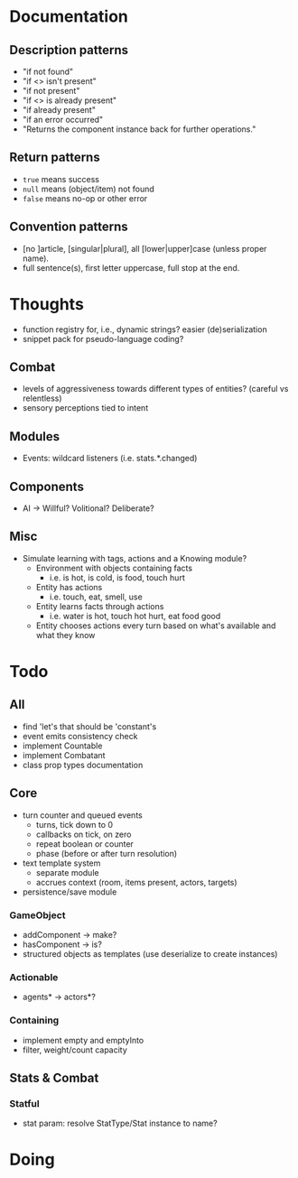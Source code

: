 # Documentation
## Description patterns
- "if not found"
- "if <> isn't present"
- "if not present"
- "if <> is already present"
- "if already present"
- "if an error occurred"
- "Returns the component instance back for further operations."
## Return patterns
- `true` means success
- `null` means (object/item) not found
- `false` means no-op or other error
## Convention patterns
- [no ]article, [singular|plural], all [lower|upper]case (unless proper name).
- full sentence(s), first letter uppercase, full stop at the end.


# Thoughts
- function registry for, i.e., dynamic strings? easier (de)serialization
- snippet pack for pseudo-language coding?
## Combat
- levels of aggressiveness towards different types of entities? (careful vs relentless)
- sensory perceptions tied to intent
## Modules
- Events: wildcard listeners (i.e. stats.*.changed)
## Components
- AI -> Willful? Volitional? Deliberate?
## Misc
- Simulate learning with tags, actions and a Knowing module?
	- Environment with objects containing facts
		- i.e. is hot, is cold, is food, touch hurt
	- Entity has actions
		- i.e. touch, eat, smell, use
	- Entity learns facts through actions
		- i.e. water is hot, touch hot hurt, eat food good
	- Entity chooses actions every turn based on what's available and what they know

# Todo
## All
- find 'let's that should be 'constant's
- event emits consistency check
- implement Countable
- implement Combatant
- class prop types documentation
## Core
- turn counter and queued events
	- turns, tick down to 0
	- callbacks on tick, on zero
	- repeat boolean or counter
	- phase (before or after turn resolution)
- text template system
	- separate module
	- accrues context (room, items present, actors, targets)
- persistence/save module
### GameObject
- addComponent -> make?
- hasComponent -> is?
- structured objects as templates (use deserialize to create instances)
### Actionable
- agents* -> actors*?
### Containing
- implement empty and emptyInto
- filter, weight/count capacity


## Stats & Combat
### Statful
- stat param: resolve StatType/Stat instance to name?

# Doing